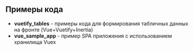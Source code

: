 ## Примеры кода

- **vuetify_tables** - примеры кода для формирования табличных данных на фронте (Vue+Vuetify+Inertia)
- **vue_sample_app** - пример SPA приложения с использованием хранилища Vuex
